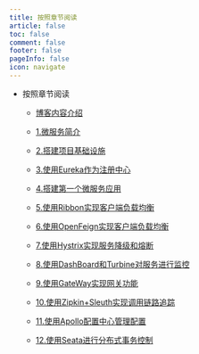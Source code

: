 ```yaml
---
title: 按照章节阅读
article: false
toc: false
comment: false
footer: false
pageInfo: false
icon: navigate
---
```


- 按照章节阅读

    - <a class="breadcrumb-link" href="springcloud-eureka-chapter-0.博客内容介绍.html">博客内容介绍</a>

    - <a class="breadcrumb-link" href="springcloud-eureka-chapter-1.微服务简介.html">1.微服务简介</a>

    - <a class="breadcrumb-link" href="springcloud-eureka-chapter-2.搭建项目基础设施.html">2.搭建项目基础设施</a>

    - <a class="breadcrumb-link" href="springcloud-eureka-chapter-3.使用Eureka作为注册中心.html">3.使用Eureka作为注册中心</a>

    - <a class="breadcrumb-link" href="springcloud-eureka-chapter-4.搭建第一个微服务应用.html">4.搭建第一个微服务应用</a>

    - <a class="breadcrumb-link" href="springcloud-eureka-chapter-5.使用Ribbon实现客户端负载均衡.html">5.使用Ribbon实现客户端负载均衡</a>

    - <a class="breadcrumb-link" href="springcloud-eureka-chapter-6.使用OpenFeign实现客户端负载均衡.html">6.使用OpenFeign实现客户端负载均衡</a>

    - <a class="breadcrumb-link" href="springcloud-eureka-chapter-7.使用Hystrix实现服务降级和熔断.html">7.使用Hystrix实现服务降级和熔断</a>

    - <a class="breadcrumb-link" href="springcloud-eureka-chapter-8.使用DashBoard和Turbine对服务进行监控.html">8.使用DashBoard和Turbine对服务进行监控</a>

    - <a class="breadcrumb-link" href="springcloud-eureka-chapter-9.使用GateWay实现网关功能.html">9.使用GateWay实现网关功能</a>

    - <a class="breadcrumb-link" href="springcloud-eureka-chapter-10.使用Zipkin+Sleuth实现调用链路追踪.html">10.使用Zipkin+Sleuth实现调用链路追踪</a>

    - <a class="breadcrumb-link" href="springcloud-eureka-chapter-11.使用Apollo配置中心管理配置.html">11.使用Apollo配置中心管理配置</a>

    - <a class="breadcrumb-link" href="springcloud-eureka-chapter-12.使用Seata进行分布式事务控制.html">12.使用Seata进行分布式事务控制</a>

